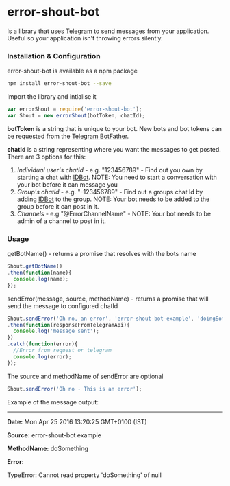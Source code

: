 # error-shout-bot
Is a library that uses [Telegram](http://telegram.org) to send messages from your application. Useful so your application isn't throwing errors silently.

### Installation & Configuration ###

error-shout-bot is available as a npm package
```sh 
npm install error-shout-bot --save
```

Import the library and intialise it
```js
var errorShout = require('error-shout-bot');
var Shout = new errorShout(botToken, chatId);
```

**botToken** is a string that is unique to your bot. New bots and bot tokens can be requested from the [Telegram BotFather](https://telegram.me/botfather).

**chatId** is a string representing where you want the messages to get posted. There are 3 options for this:

1. *Individual user's chatId* - e.g. "123456789" - Find out you own by starting a chat with [IDBot](http://telegram.me/myidbot). NOTE: You need to start a conversation with your bot before it can message you
2. *Group's chatId* - e.g. "-123456789" - Find out a groups chat Id by adding [IDBot](http://telegram.me/myidbot) to the group. NOTE: Your bot needs to be added to the group before it can post in it.
3. *Channels* - e.g "@ErrorChannelName" - NOTE: Your bot needs to be admin of a channel to post in it.

### Usage ###

getBotName() - returns a promise that resolves with the bots name
```js
Shout.getBotName()
.then(function(name){
  console.log(name);
});
```

sendError(message, source, methodName) - returns a promise that will send the message to configured chatId
```js
Shout.sendError('Oh no, an error', 'error-shout-bot-example', 'doingSomething')
.then(function(responseFromTelegramApi){
  console.log('message sent');
})
.catch(function(error){
  //Error from request or telegram
  console.log(error);
});
```

The source and methodName of sendError are optional
```js
Shout.sendError('Oh no - This is an error');
```

Example of the message output:

----

**Date:** Mon Apr 25 2016 13:20:25 GMT+0100 (IST)

**Source:** error-shout-bot example

**MethodName:** doSomething

**Error:** 

TypeError: Cannot read property 'doSomething' of null
